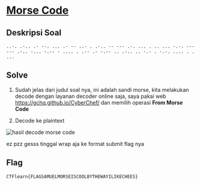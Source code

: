 # [Morse Code](https://ctflearn.com/challenge/309)

## Deskripsi Soal

`..-. .-.. .- --. ... .- -- ..- . .-.. -- --- .-. ... . .. ... -.-. --- --- .-.. -... -.-- - .... . .-- .- -.-- .. .-.. .. -.- . -.-. .... . . ...`

## Solve

1. Sudah jelas dari judul soal nya, ini adalah sandi morse, kita melakukan decode dengan layanan decoder online saja, saya pakai web https://gchq.github.io/CyberChef/ dan memilih operasi **From Morse Code**

2. Decode ke plaintext

![hasil decode morse code](https://i.ibb.co/1n52jc2/image.png)

ez pzz gesss tinggal wrap aja ke format submit flag nya

## Flag

`CTFlearn{FLAGSAMUELMORSEISCOOLBYTHEWAYILIKECHEES}`
